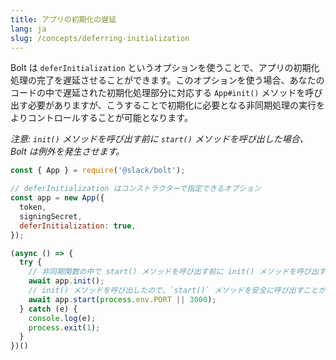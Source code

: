```yaml
---
title: アプリの初期化の遅延
lang: ja
slug: /concepts/deferring-initialization
---
```



Bolt は `deferInitialization` というオプションを使うことで、アプリの初期化処理の完了を遅延させることができます。このオプションを使う場合、あなたのコードの中で遅延された初期化処理部分に対応する `App#init()` メソッドを呼び出す必要がありますが、こうすることで初期化に必要となる非同期処理の実行をよりコントロールすることが可能となります。

_注意: `init()` メソッドを呼び出す前に `start()` メソッドを呼び出した場合、 Bolt は例外を発生させます。_


```javascript
const { App } = require('@slack/bolt');

// deferInitialization はコンストラクターで指定できるオプション
const app = new App({
  token,
  signingSecret,
  deferInitialization: true,
});

(async () => {
  try {
    // 非同期関数の中で start() メソッドを呼び出す前に init() メソッドを呼び出すこと
    await app.init();
    // init() メソッドを呼び出したので、`start()` メソッドを安全に呼び出すことができる
    await app.start(process.env.PORT || 3000);
  } catch (e) {
    console.log(e);
    process.exit(1);
  }
})()
```

